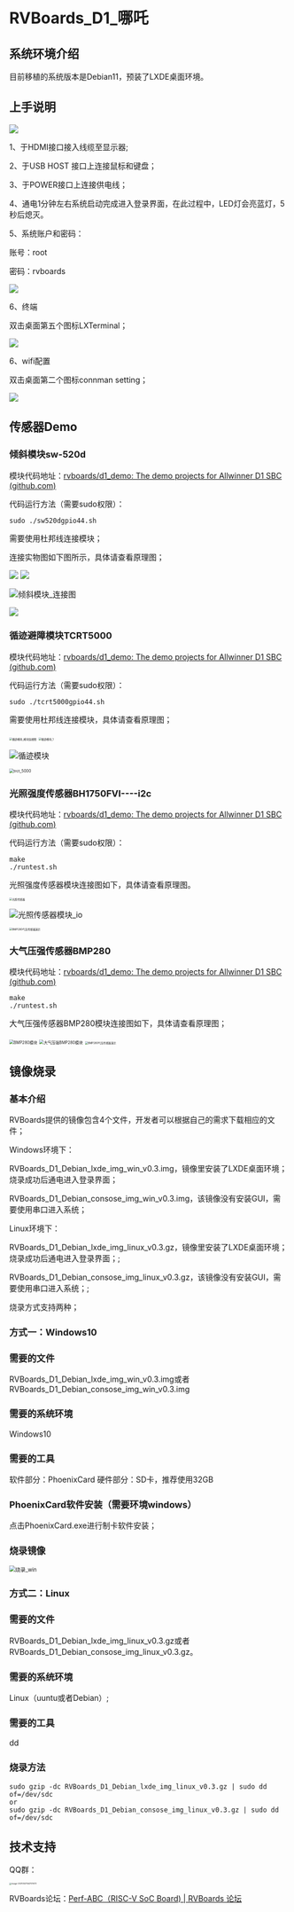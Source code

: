 



# RVBoards_D1_哪吒

## 系统环境介绍

目前移植的系统版本是Debian11，预装了LXDE桌面环境。

## 上手说明

<img src="https://github.com/rvboards/d1_nezha_doc/blob/master/zh_mkdocs/docs/img/RVBoards-D1-%E5%93%AA%E5%90%92%E7%A4%BA%E6%84%8F%E5%9B%BE.png" />



1、于HDMI接口接入线缆至显示器;

2、于USB HOST 接口上连接鼠标和键盘；

3、于POWER接口上连接供电线；

4、通电1分钟左右系统启动完成进入登录界面，在此过程中，LED灯会亮蓝灯，5秒后熄灭。

5、系统账户和密码：

账号：root

密码：rvboards

<img src="https://github.com/rvboards/d1_nezha_doc/blob/master/zh_mkdocs/docs/img/login.jpg" />

6、终端

双击桌面第五个图标LXTerminal；

<img src="https://github.com/rvboards/d1_nezha_doc/blob/master/zh_mkdocs/docs/img/%E7%B3%BB%E7%BB%9F%E4%BF%A1%E6%81%AF%E6%BC%94%E7%A4%BA.png" />

6、wifi配置

双击桌面第二个图标connman setting；

<img src="https://github.com/rvboards/d1_nezha_doc/blob/master/zh_mkdocs/docs/img/wifi.png" />

## 传感器Demo

### 倾斜模块sw-520d

模块代码地址：[rvboards/d1_demo: The demo projects for Allwinner D1 SBC (github.com)](https://github.com/rvboards/d1_demo)

代码运行方法（需要sudo权限）：

```
sudo ./sw520dgpio44.sh
```

需要使用杜邦线连接模块；

连接实物图如下图所示，具体请查看原理图；

<img src="https://github.com/rvboards/d1_nezha_doc/blob/master/zh_mkdocs/docs/img/%E5%80%BE%E6%96%9C%E6%A8%A1%E5%9D%97.jpg" />



<img src="https://github.com/rvboards/d1_nezha_doc/blob/master/zh_mkdocs/docs/img/%E5%80%BE%E6%96%9C%E6%A8%A1%E5%9D%97_%E6%A8%A1%E5%9D%97%E8%BF%9E%E6%8E%A5%E5%9B%BE.jpg" />



![倾斜模块_连接图](https://github.com/rvboards/d1_nezha_doc/blob/master/zh_mkdocs/docs/img/%E5%80%BE%E6%96%9C%E6%A8%A1%E5%9D%97_%E8%BF%9E%E6%8E%A5%E5%9B%BE.png)

<img src="https://github.com/rvboards/d1_nezha_doc/blob/master/zh_mkdocs/docs/img/%E5%80%BE%E6%96%9C%E6%A8%A1%E5%9D%97_%E8%BF%9E%E6%8E%A5%E5%9B%BE.png" />

### 循迹避障模块TCRT5000

模块代码地址：[rvboards/d1_demo: The demo projects for Allwinner D1 SBC (github.com)](https://github.com/rvboards/d1_demo)

代码运行方法（需要sudo权限）：

```
sudo ./tcrt5000gpio44.sh
```

需要使用杜邦线连接模块，具体请查看原理图；

<img src="G:\micro_programing\D1\img\RVBoards_img\循迹模块_模块连接图.jpg" alt="循迹模块_模块连接图" style="zoom: 33%;" />

<img src="G:\micro_programing\D1\img\RVBoards_img\循迹模块_1.jpg" alt="循迹模块_1" style="zoom: 33%;" />

![循迹模块](G:\micro_programing\D1\img\RVBoards_img\循迹模块.png)



<img src="G:\micro_programing\D1\img\RVBoards_img\trct_5000.png" alt="trct_5000" style="zoom: 50%;" />

### 光照强度传感器BH1750FVI----i2c

模块代码地址：[rvboards/d1_demo: The demo projects for Allwinner D1 SBC (github.com)](https://github.com/rvboards/d1_demo)

代码运行方法（需要sudo权限）：

```
make 
./runtest.sh
```

光照强度传感器模块连接图如下，具体请查看原理图。

<img src="G:\micro_programing\D1\img\RVBoards_img\光照传感器.jpg" alt="光照传感器" style="zoom: 33%;" />

![光照传感器模块_io](G:\micro_programing\D1\img\RVBoards_img\光照传感器模块_io.png)

<img src="G:\micro_programing\D1\img\ppt-img\BMP280气压传感器演示.jpg" alt="BMP280气压传感器演示" style="zoom: 33%;" />

### 大气压强传感器BMP280

模块代码地址：[rvboards/d1_demo: The demo projects for Allwinner D1 SBC (github.com)](https://github.com/rvboards/d1_demo)

```
make
./runtest.sh
```

大气压强传感器BMP280模块连接图如下，具体请查看原理图；

<img src="G:\micro_programing\D1\img\RVBoards_img\BMP280模块.png" alt="BMP280模块" style="zoom: 50%;" />

<img src="G:\micro_programing\D1\img\RVBoards_img\大气压强BMP280模块.png" alt="大气压强BMP280模块" style="zoom:50%;" />

<img src="G:\micro_programing\D1\img\RVBoards_img\BMP280气压传感器演示.jpg" alt="BMP280气压传感器演示" style="zoom: 33%;" />

## 镜像烧录

### 基本介绍

RVBoards提供的镜像包含4个文件，开发者可以根据自己的需求下载相应的文件；

Windows环境下：

RVBoards_D1_Debian_lxde_img_win_v0.3.img，镜像里安装了LXDE桌面环境；烧录成功后通电进入登录界面；

RVBoards_D1_Debian_consose_img_win_v0.3.img，该镜像没有安装GUI，需要使用串口进入系统；

Linux环境下：

RVBoards_D1_Debian_lxde_img_linux_v0.3.gz，镜像里安装了LXDE桌面环境；烧录成功后通电进入登录界面；;

RVBoards_D1_Debian_consose_img_linux_v0.3.gz，该镜像没有安装GUI，需要使用串口进入系统；;

烧录方式支持两种；

### 方式一：Windows10

### 需要的文件

RVBoards_D1_Debian_lxde_img_win_v0.3.img或者RVBoards_D1_Debian_consose_img_win_v0.3.img

### 需要的系统环境

Windows10

### 需要的工具

软件部分：PhoenixCard
硬件部分：SD卡，推荐使用32GB

### PhoenixCard软件安装（需要环境windows）

点击PhoenixCard.exe进行制卡软件安装；

### 烧录镜像

<img src="G:\micro_programing\D1\img\RVBoards_img\烧录_win.png" alt="烧录_win" style="zoom: 67%;" />

### 方式二：Linux

### 需要的文件

RVBoards_D1_Debian_lxde_img_linux_v0.3.gz或者RVBoards_D1_Debian_consose_img_linux_v0.3.gz。

### 需要的系统环境

Linux（uuntu或者Debian）;

### 需要的工具

dd

### 烧录方法

```
sudo gzip -dc RVBoards_D1_Debian_lxde_img_linux_v0.3.gz | sudo dd of=/dev/sdc
or
sudo gzip -dc RVBoards_D1_Debian_consose_img_linux_v0.3.gz | sudo dd of=/dev/sdc
```

## 技术支持

QQ群：

<img src="C:\Users\perfxlab_000\AppData\Roaming\Typora\typora-user-images\image-20210521144707473.png" alt="image-20210521144707473" style="zoom:25%;" />

RVBoards论坛：[Perf-ABC（RISC-V SoC Board) | RVBoards 论坛](https://www.rvboards.org/forum/cn/category/7/perf-abc-risc-v-soc-board)



